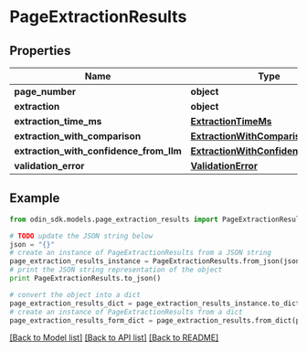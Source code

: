 # PageExtractionResults


## Properties

Name | Type | Description | Notes
------------ | ------------- | ------------- | -------------
**page_number** | **object** |  | 
**extraction** | **object** |  | 
**extraction_time_ms** | [**ExtractionTimeMs**](ExtractionTimeMs.md) |  | [optional] 
**extraction_with_comparison** | [**ExtractionWithComparison**](ExtractionWithComparison.md) |  | [optional] 
**extraction_with_confidence_from_llm** | [**ExtractionWithConfidenceFromLlm**](ExtractionWithConfidenceFromLlm.md) |  | [optional] 
**validation_error** | [**ValidationError**](ValidationError.md) |  | [optional] 

## Example

```python
from odin_sdk.models.page_extraction_results import PageExtractionResults

# TODO update the JSON string below
json = "{}"
# create an instance of PageExtractionResults from a JSON string
page_extraction_results_instance = PageExtractionResults.from_json(json)
# print the JSON string representation of the object
print PageExtractionResults.to_json()

# convert the object into a dict
page_extraction_results_dict = page_extraction_results_instance.to_dict()
# create an instance of PageExtractionResults from a dict
page_extraction_results_form_dict = page_extraction_results.from_dict(page_extraction_results_dict)
```
[[Back to Model list]](../README.md#documentation-for-models) [[Back to API list]](../README.md#documentation-for-api-endpoints) [[Back to README]](../README.md)


